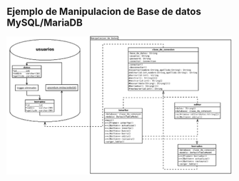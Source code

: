 
## Ejemplo de Manipulacion de Base de datos MySQL/MariaDB

<img src="https://raw.githubusercontent.com/RicardoValladares/Java/main/19_manipulacion_de_datos_mysql/19_manipulacion_de_datos_mysql.png" />
